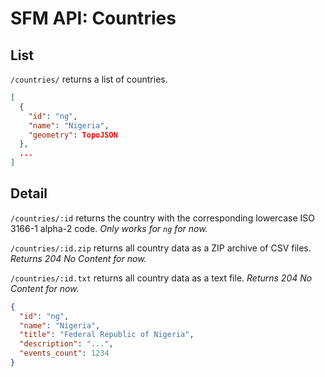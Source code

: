 # SFM API: Countries

## List

`/countries/` returns a list of countries.

```json
[
  {
    "id": "ng",
    "name": "Nigeria",
    "geometry": TopoJSON
  },
  ...
]
```

## Detail

`/countries/:id` returns the country with the corresponding lowercase ISO 3166-1 alpha-2 code. *Only works for `ng` for now.*

`/countries/:id.zip` returns all country data as a ZIP archive of CSV files. *Returns 204 No Content for now.*

`/countries/:id.txt` returns all country data as a text file. *Returns 204 No Content for now.*

```json
{
  "id": "ng",
  "name": "Nigeria",
  "title": "Federal Republic of Nigeria",
  "description": "...",
  "events_count": 1234
}
```
